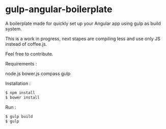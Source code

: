 # gulp-angular-boilerplate
A boilerplate made for quickly set up your Angular app using gulp as build system.

This is a work in progress, next stapes are compiling less and use only JS instead of coffee.js.

Feel free to contribute.

Requirements :

node.js
bower.js
compass
gulp

Installation :

```bash
$ npm install
$ bower install
```

Run :

```bash
$ gulp build
$ gulp
```

